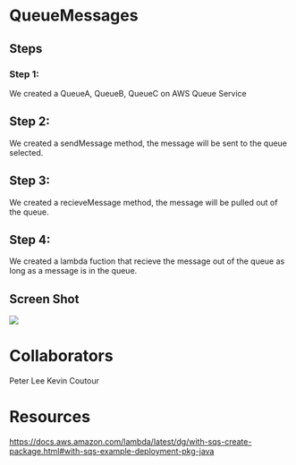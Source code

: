 # QueueMessages
## Steps

### Step 1:
We created a QueueA, QueueB, QueueC on AWS Queue Service

## Step 2:
We created a sendMessage method, the message will be sent to the queue selected.

## Step 3: 
We created a recieveMessage method, the message will be pulled out of the queue.

## Step 4: 
We created a lambda fuction that recieve the message out of the queue as long as a message is in the queue.

## Screen Shot
![](images/whiteboard3.jpg)

# Collaborators
Peter Lee
Kevin Coutour

# Resources
https://docs.aws.amazon.com/lambda/latest/dg/with-sqs-create-package.html#with-sqs-example-deployment-pkg-java

